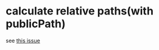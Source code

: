 # calculate relative paths(with publicPath)

see [this issue](https://github.com/gwuhaolin/web-webpack-plugin/issues/4)

